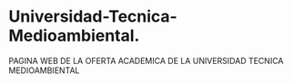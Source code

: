 # Universidad-Tecnica-Medioambiental.
PAGINA WEB DE LA OFERTA ACADEMICA DE LA UNIVERSIDAD TECNICA MEDIOAMBIENTAL
